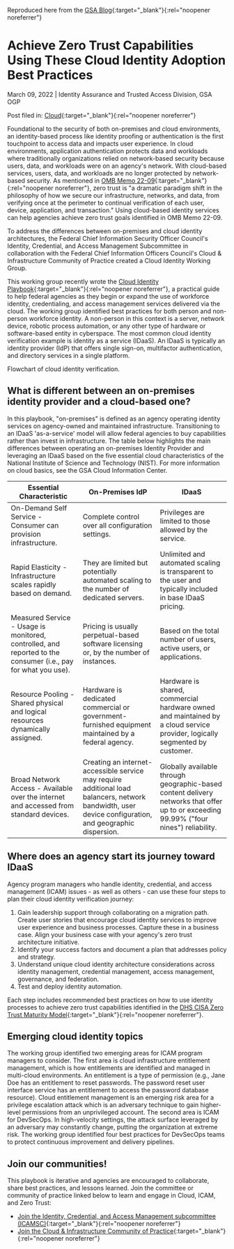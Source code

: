 Reproduced here from the [GSA Blog]([https://isaca-gwdc.org/2021-draft-federal-zero-trust-strategy/](https://www.gsa.gov/blog/2022/03/09/achieve-zero-trust-capabilities-using-these-cloud-identity-adoption-best-practices)){:target="_blank"}{:rel="noopener noreferrer"}

# Achieve Zero Trust Capabilities Using These Cloud Identity Adoption Best Practices

March 09, 2022 | Identity Assurance and Trusted Access Division, GSA OGP

Post filed in: [Cloud](https://www.gsa.gov/blog/blog-search?category=Cloud){:target="_blank"}{:rel="noopener noreferrer"}

Foundational to the security of both on-premises and cloud environments, an identity-based process like identity proofing or authentication is the first touchpoint to access data and impacts user experience. In cloud environments, application authentication protects data and workloads where traditionally organizations relied on network-based security because users, data, and workloads were on an agency's network. With cloud-based services, users, data, and workloads are no longer protected by network-based security. As mentioned in [OMB Memo 22-09](https://zerotrust.cyber.gov/federal-zero-trust-strategy/){:target="_blank"}{:rel="noopener noreferrer"}, zero trust is "a dramatic paradigm shift in the philosophy of how we secure our infrastructure, networks, and data, from verifying once at the perimeter to continual verification of each user, device, application, and transaction." Using cloud-based identity services can help agencies achieve zero trust goals identified in OMB Memo 22-09.

To address the differences between on-premises and cloud identity architectures, the Federal Chief Information Security Officer Council's Identity, Credential, and Access Management Subcommittee in collaboration with the Federal Chief Information Officers Council's Cloud & Infrastructure Community of Practice created a Cloud Identity Working Group.

This working group recently wrote the [Cloud Identity Playbook](https://playbooks.idmanagement.gov/playbooks/cloud/){:target="_blank"}{:rel="noopener noreferrer"}, a practical guide to help federal agencies as they begin or expand the use of workforce identity, credentialing, and access management services delivered via the cloud. The working group identified best practices for both person and non-person workforce identity. A non-person in this context is a server, network device, robotic process automation, or any other type of hardware or software-based entity in cyberspace. The most common cloud identity verification example is identity as a service (IDaaS). An IDaaS is typically an identity provider (IdP) that offers single sign-on, multifactor authentication, and directory services in a single platform.

Flowchart of cloud identity verification.

## What is different between an on-premises identity provider and a cloud-based one?

In this playbook, "on-premises" is defined as an agency operating identity services on agency-owned and maintained infrastructure. Transitioning to an IDaaS 'as-a-service' model will allow federal agencies to buy capabilities rather than invest in infrastructure. The table below highlights the main differences between operating an on-premises Identity Provider and leveraging an IDaaS based on the five essential cloud characteristics of the National Institute of Science and Technology (NIST). For more information on cloud basics, see the GSA Cloud Information Center.

| Essential Characteristic	| On-Premises IdP	| IDaaS |
| ----- | ------- | ------- |
| On-Demand Self Service - Consumer can provision infrastructure.	| Complete control over all configuration settings.	| Privileges are limited to those allowed by the service.|
|Rapid Elasticity - Infrastructure scales rapidly based on demand.	| They are limited but potentially automated scaling to the number of dedicated servers.	| Unlimited and automated scaling is transparent to the user and typically included in base IDaaS pricing. |
| Measured Service - Usage is monitored, controlled, and reported to the consumer (i.e., pay for what you use).	| Pricing is usually perpetual-based software licensing or, by the number of instances.	| Based on the total number of users, active users, or applications. |
| Resource Pooling - Shared physical and logical resources dynamically assigned.	| Hardware is dedicated commercial or government-furnished equipment maintained by a federal agency.	| Hardware is shared, commercial hardware owned and maintained by a cloud service provider, logically segmented by customer.|
| Broad Network Access - Available over the internet and accessed from standard devices. |	Creating an internet-accessible service may require additional load balancers, network bandwidth, user device configuration, and geographic dispersion.	| Globally available through geographic-based content delivery networks that offer up to or exceeding 99.99% ("four nines") reliability.| 

## Where does an agency start its journey toward IDaaS

Agency program managers who handle identity, credential, and access management (ICAM) issues - as well as others - can use these four steps to plan their cloud identity verification journey:

1. Gain leadership support through collaborating on a migration path. Create user stories that encourage cloud identity services to improve user experience and business processes. Capture these in a business case. Align your business case with your agency's zero trust architecture initiative.
2. Identify your success factors and document a plan that addresses policy and strategy.
3. Understand unique cloud identity architecture considerations across identity management, credential management, access management, governance, and federation.
4. Test and deploy identity automation.

Each step includes recommended best practices on how to use identity processes to achieve zero trust capabilities identified in the [DHS CISA Zero Trust Maturity Model](https://zerotrust.cyber.gov/zero-trust-maturity-model/){:target="_blank"}{:rel="noopener noreferrer"}.

## Emerging cloud identity topics

The working group identified two emerging areas for ICAM program managers to consider. The first area is cloud infrastructure entitlement management, which is how entitlements are identified and managed in multi-cloud environments. An entitlement is a type of permission (e.g., Jane Doe has an entitlement to reset passwords. The password reset user interface service has an entitlement to access the password database resource). Cloud entitlement management is an emerging risk area for a privilege escalation attack which is an adversary technique to gain higher-level permissions from an unprivileged account. The second area is ICAM for DevSecOps. In high-velocity settings, the attack surface leveraged by an adversary may constantly change, putting the organization at extreme risk. The working group identified four best practices for DevSecOps teams to protect continuous improvement and delivery pipelines.

## Join our communities!

This playbook is iterative and agencies are encouraged to collaborate, share best practices, and lessons learned. Join the committee or community of practice linked below to learn and engage in Cloud, ICAM, and Zero Trust:

- [Join the Identity, Credential, and Access Management subcommittee (ICAMSC)](https://community.max.gov/pages/viewpage.action?pageId=234815732){:target="_blank"}{:rel="noopener noreferrer"}
- [Join the Cloud & Infrastructure Community of Practice](https://community.max.gov/display/Egov/CIO%2BCouncil%2BCloud%2Band%2BInfrastructure%2BCommunity%2Bof%2BPractice){:target="_blank"}{:rel="noopener noreferrer"}
